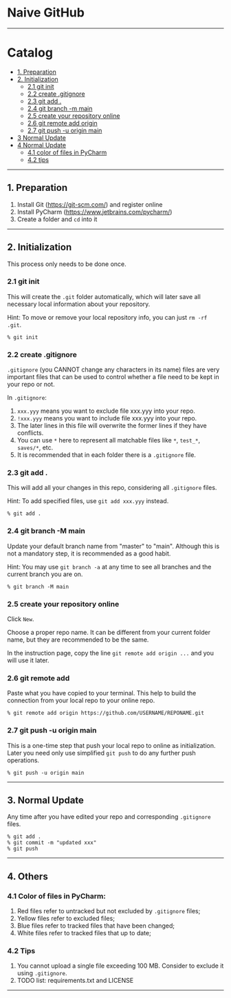 # Naive GitHub

***

# Catalog

* [1. Preparation](#1-preparation)
* [2. Initialization](#2-initialization)
  * [2.1 git init](#21-git-init)
  * [2.2 create .gitignore](#22-create-gitignore)
  * [2.3 git add .](#23-git-add-)
  * [2.4 git branch -m main](#24-git-branch--m-main)
  * [2.5 create your repository online](#25-create-your-repository-online)
  * [2.6 git remote add origin](#26-git-remote-add)
  * [2.7 git push -u origin main](#27-git-push--u-origin-main)
* [3 Normal Update](#3-normal-update)
* [4 Normal Update](#4-others)
  * [4.1 color of files in PyCharm](#41-color-of-files-in-pycharm-)
  * [4.2 tips](#42-tips)

***

## 1. Preparation

1. Install Git (https://git-scm.com/) and register online
2. Install PyCharm (https://www.jetbrains.com/pycharm/)
3. Create a folder and `cd` into it

---

## 2. Initialization

This process only needs to be done once.

### 2.1 git init

This will create the `.git` folder automatically, which will later save all necessary local information about your repository. 

Hint: To move or remove your local repository info, you can just `rm -rf .git`.

```shell
% git init
```

### 2.2 create .gitignore

`.gitignore` (you CANNOT change any characters in its name) files are very important files that can be used to control whether a file need to be kept in your repo or not.

In `.gitignore`:

1. `xxx.yyy` means you want to exclude file xxx.yyy into your repo.
2. `!xxx.yyy` means you want to include file xxx.yyy into your repo.
3. The later lines in this file will overwrite the former lines if they have conflicts.
4. You can use `*` here to represent all matchable files like `*`, `test_*`, `saves/*`, etc.
5. It is recommended that in each folder there is a `.gitignore` file.

### 2.3 git add .

This will add all your changes in this repo, considering all `.gitignore` files.

Hint: To add specified files, use `git add xxx.yyy` instead.

```shell
% git add .
```

### 2.4 git branch -M main

Update your default branch name from "master" to "main". Although this is not a mandatory step, it is recommended as a good habit.

Hint: You may use `git branch -a` at any time to see all branches and the current branch you are on.

```shell
% git branch -M main
```

### 2.5 create your repository online

Click `New`.


Choose a proper repo name. It can be different from your current folder name, but they are recommended to be the same.


In the instruction page, copy the line `git remote add origin ...` and you will use it later.

### 2.6 git remote add

Paste what you have copied to your terminal. This help to build the connection from your local repo to your online repo.

```shell
% git remote add origin https://github.com/USERNAME/REPONAME.git
```

### 2.7 git push -u origin main

This is a one-time step that push your local repo to online as initialization. Later you need only use simplified `git push` to do any further push operations.

```shell
% git push -u origin main
```

---

## 3. Normal Update

Any time after you have edited your repo and corresponding `.gitignore` files.

```shell
% git add .
% git commit -m "updated xxx"
% git push
```

---

## 4. Others

### 4.1 Color of files in PyCharm:

1. Red files refer to untracked but not excluded by `.gitignore` files;
2. Yellow files refer to excluded files;
3. Blue files refer to tracked files that have been changed;
4. White files refer to tracked files that up to date;

### 4.2 Tips

1. You cannot upload a single file exceeding 100 MB. Consider to exclude it using `.gitignore`.
2. TODO list: requirements.txt and LICENSE

***